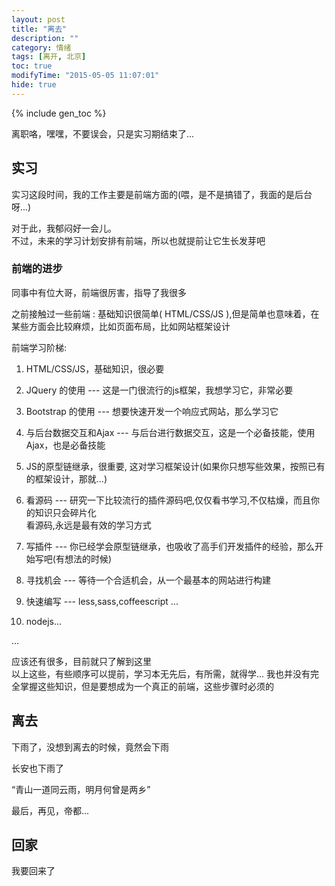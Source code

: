 ```yaml
---
layout: post
title: "离去"
description: ""
category: 情绪
tags: [离开, 北京]
toc: true
modifyTime: "2015-05-05 11:07:01"
hide: true
---
```


{% include gen_toc %}

离职咯，嘿嘿，不要误会，只是实习期结束了...   

## 实习  

实习这段时间，我的工作主要是前端方面的(喂，是不是搞错了，我面的是后台呀...)  

对于此，我郁闷好一会儿。  
不过，未来的学习计划安排有前端，所以也就提前让它生长发芽吧  

### 前端的进步

同事中有位大哥，前端很厉害，指导了我很多  

之前接触过一些前端 : 基础知识很简单( HTML/CSS/JS ),但是简单也意味着，在某些方面会比较麻烦，比如页面布局，比如网站框架设计  

前端学习阶梯:  

1. HTML/CSS/JS，基础知识，很必要  

2. JQuery 的使用 --- 这是一门很流行的js框架，我想学习它，非常必要  

3. Bootstrap 的使用 --- 想要快速开发一个响应式网站，那么学习它  

5. 与后台数据交互和Ajax --- 与后台进行数据交互，这是一个必备技能，使用Ajax，也是必备技能  

4. JS的原型链继承，很重要, 这对学习框架设计(如果你只想写些效果，按照已有的框架设计，那就...)  

5. 看源码 --- 研究一下比较流行的插件源码吧,仅仅看书学习,不仅枯燥，而且你的知识只会碎片化  
	看源码,永远是最有效的学习方式  

6. 写插件 --- 你已经学会原型链继承，也吸收了高手们开发插件的经验，那么开始写吧(有想法的时候)  

7. 寻找机会 --- 等待一个合适机会，从一个最基本的网站进行构建  

8. 快速编写 --- less,sass,coffeescript ...

9. nodejs...

...

应该还有很多，目前就只了解到这里  
以上这些，有些顺序可以提前，学习本无先后，有所需，就得学...
我也并没有完全掌握这些知识，但是要想成为一个真正的前端，这些步骤时必须的  

## 离去

下雨了，没想到离去的时候，竟然会下雨  

长安也下雨了   

“青山一道同云雨，明月何曾是两乡”  

最后，再见，帝都...


## 回家

我要回来了  








